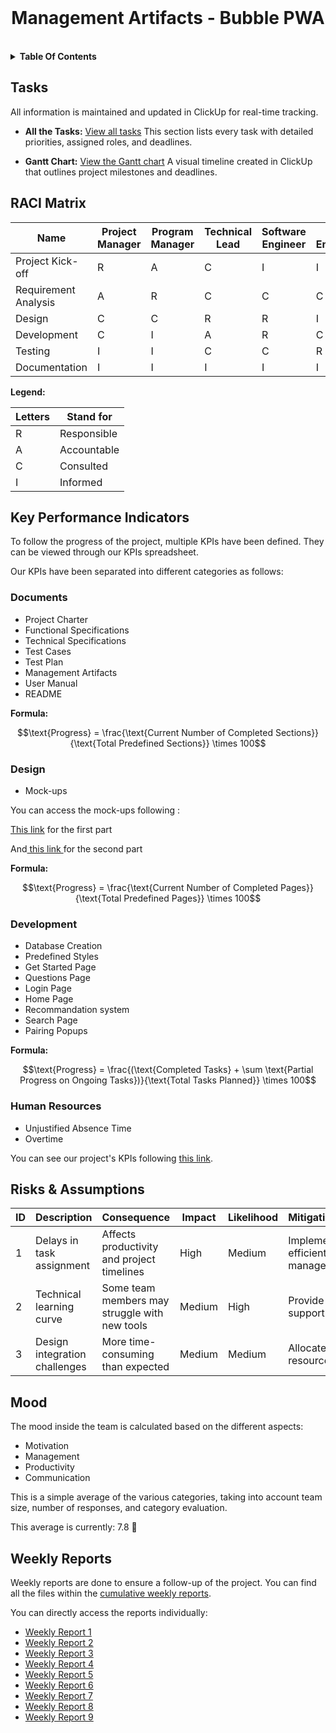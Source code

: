 <div align="center">

<br/>

# Management Artifacts - Bubble PWA

</div>

<br>

<details>
<summary><b>Table Of Contents</b></summary>

- [Management Artifacts - Bubble PWA](#management-artifacts---bubble-pwa)
  - [Tasks](#tasks)
  - [RACI Matrix](#raci-matrix)
  - [Key Performance Indicators](#key-performance-indicators)
    - [Documents](#documents)
    - [Design](#design)
    - [Development](#development)
    - [Human Resources](#human-resources)
  - [Risks & Assumptions](#risks--assumptions)
  - [Mood](#mood)
  - [Weekly Reports](#weekly-reports)

</details>

## Tasks

All information is maintained and updated in ClickUp for real-time tracking.

- **All the Tasks:** [View all tasks](https://sharing.clickup.com/90151110382/b/h/2kypthqe-435/ac74d9330754812)
  This section lists every task with detailed priorities, assigned roles, and deadlines.

- **Gantt Chart:** [View the Gantt chart](https://sharing.clickup.com/90151110382/g/h/2kypthqe-375/63660cac336e4fd)
  A visual timeline created in ClickUp that outlines project milestones and deadlines.

## RACI Matrix

| Name | Project Manager | Program Manager | Technical Lead | Software Engineer | QA Engineer | Technical Writer | Client |
|------|-----------------|-----------------|----------------|-------------------|-------------|------------------|--------|
| Project Kick-off | R | A | C | I | I | I | C |
| Requirement Analysis | A | R | C | C | C | C | I |
| Design | C | C | R | R | I | I | I |
| Development | C | I | A | R | C | I | I |
| Testing | I | I | C | C | R | I | I |
| Documentation | I | I | I | I | I | R | C |

**Legend:**

| Letters | Stand for |
|---------|-----------|
| R | Responsible |
| A | Accountable |
| C | Consulted |
| I | Informed |

## Key Performance Indicators

To follow the progress of the project, multiple KPIs have been defined. They can be viewed through our KPIs spreadsheet.

Our KPIs have been separated into different categories as follows:

### Documents

- Project Charter
- Functional Specifications
- Technical Specifications
- Test Cases
- Test Plan
- Management Artifacts
- User Manual
- README

**Formula:**

<div align="center">

$$\text{Progress} = \frac{\text{Current Number of Completed Sections}}{\text{Total Predefined Sections}} \times 100$$

</div>

### Design

- Mock-ups

You can access the mock-ups following :

[This link](https://app.uizard.io/p/b0852220/overview) for the first part

And[ this link ](https://app.uizard.io/p/a2990ae4/overview) for the second part

**Formula:**

<div align="center">

$$\text{Progress} = \frac{\text{Current Number of Completed Pages}}{\text{Total Predefined Pages}} \times 100$$

</div>

### Development

- Database Creation
- Predefined Styles
- Get Started Page
- Questions Page
- Login Page
- Home Page
- Recommandation system
- Search Page
- Pairing Popups

**Formula:**

<div align="center">

$$\text{Progress} = \frac{(\text{Completed Tasks} + \sum \text{Partial Progress on Ongoing Tasks})}{\text{Total Tasks Planned}} \times 100$$

</div>

### Human Resources

- Unjustified Absence Time
- Overtime

You can see our project's KPIs following [this link](https://docs.google.com/spreadsheets/d/1El_iG5eLkPML4rlOVZ4Bp12U2-zJeA45lHXQQw4zI5g/edit?usp=sharing).

## Risks & Assumptions

| ID | Description | Consequence | Impact | Likelihood | Mitigation/Avoidance |
|----|-------------|-------------|--------|------------|----------------------|
| 1 | Delays in task assignment | Affects productivity and project timelines | High | Medium | Implement a more efficient task management system |
| 2 | Technical learning curve | Some team members may struggle with new tools | Medium | High | Provide additional support and training |
| 3 | Design integration challenges | More time-consuming than expected | Medium | Medium | Allocate more resources to this task |

## Mood

The mood inside the team is calculated based on the different aspects:

- Motivation
- Management
- Productivity
- Communication

This is a simple average of the various categories, taking into account team size, number of responses, and category evaluation.

This average is currently: 7.8 🌟

## Weekly Reports

Weekly reports are done to ensure a follow-up of the project. You can find all the files within the [cumulative weekly reports](weeklyReports/cumultative.md).

You can directly access the reports individually:

- [Weekly Report 1](weeklyReports/weeklyReport1.md)
- [Weekly Report 2](weeklyReports/weeklyReport2.md)
- [Weekly Report 3](weeklyReports/weeklyReport3.md)
- [Weekly Report 4](weeklyReports/weeklyReport4.md)
- [Weekly Report 5](weeklyReports/weeklyReport5.md)
- [Weekly Report 6](weeklyReports/weeklyReport6.md)
- [Weekly Report 7](weeklyReports/weeklyReport7.md)
- [Weekly Report 8](weeklyReports/weeklyReport8.md)
- [Weekly Report 9](weeklyReports/weeklyReport9.md)

